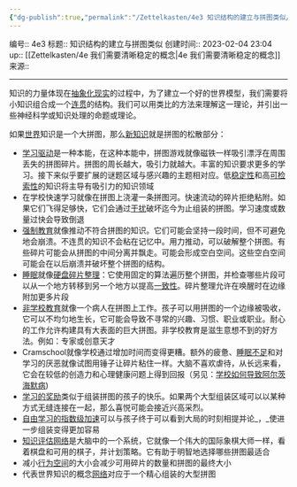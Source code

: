 ```yaml
---
{"dg-publish":true,"permalink":"/Zettelkasten/4e3 知识结构的建立与拼图类似/","dgPassFrontmatter":true}
---
```


编号:: 4e3
标题:: 知识结构的建立与拼图类似
创建时间:: 2023-02-04 23:04
up:: [[Zettelkasten/4e 我们需要清晰稳定的概念\|4e 我们需要清晰稳定的概念]]
来源:: 

---

知识的力量体现在[抽象化现实](https://supermemo.guru/wiki/Abstract_knowledge "Abstract knowledge")的过程中，为了建立一个好的世界模型，我们需要将小知识组合成一个[连贯](https://supermemo.guru/wiki/Coherence "Coherence")的结构。我们可以用类比的方法来理解这一理论，并引出一些神经科学或知识处理的命题或理论。

如果[世界](https://supermemo.guru/wiki/Concept_network "Concept network")知识是一个大拼图，那么[新知识](https://supermemo.guru/wiki/Concept "Concept")就是拼图的松散部分：

-   [学习驱动](https://supermemo.guru/wiki/Learn_drive "Learn drive")是一种本能，在这种本能中，拼图游戏就像磁铁一样吸引漂浮在周围丢失的拼图碎片。拼图的周长越大，吸引力就越大。丰富的知识要求更多的学习。接下来似乎要扩展的谜题区域与感兴趣的主题相对应。低[稳定性](https://supermemo.guru/wiki/Stability "Stability")和高[可检索性](https://supermemo.guru/wiki/Retrievability "Retrievability")的知识将主导有吸引力的知识领域
-   在学校快速学习就像在拼图上浇灌一条拼图河。快速流动的碎片拒绝粘附。如果它们飞得足够快，它们会通过[干扰](https://supermemo.guru/wiki/Interference "Interference")破坏迄今为止组装的拼图。学习速度或数量过快会导致倒退
-   [强制教育](https://supermemo.guru/wiki/Coercion_in_learning "Coercion in learning")就像推动不符合拼图的知识。它们可能会坚持一段时间，但不可避免地会崩溃。不连贯的知识不会粘在记忆中。用力推动，可以破解整个拼图。有些碎片可能会从拼图的中间分离并飘走。可能会形成空白空间。这些空白空间可能会在以后崩溃并破坏整个拼图的结构。
-   [睡眠](https://supermemo.guru/wiki/Science_of_sleep "Science of sleep")就像[硬盘碎片整理](https://supermemo.guru/wiki/Memory_optimization_in_sleep "Memory optimization in sleep")：它使用固定的算法遍历整个拼图，并检查哪些片段可以从一个地方转移到另一个地方以提高[一致性](https://supermemo.guru/wiki/Coherence "Coherence")。碎片整理允许在唤醒时在边缘附加更多片段
-   [非学校教育](https://supermemo.guru/wiki/Unschooling "Unschooling")就像一个病人在拼图上工作。孩子可以用拼图的一个边缘被吸收，它可以不均匀地生长，它可能会导致不寻常的兴趣、习惯、职业或职业。耐心的工作允许构建具有大表面的巨大拼图。非学校教育是滋生意想不到的好方法。例如：专家或创意天才
-   Cramschool就像学校通过增加时间而变得更糟。额外的疲惫、[睡眠不足](https://supermemo.guru/wiki/Sleep_deprivation "Sleep deprivation")和对学习的厌恶就像试图用锤子让碎片粘住一样。大脑不喜欢虐待，从长远来看，它会在较低的创造力和心理健康问题上得到回报（另见：[学校如何导致阿尔茨海默病](https://supermemo.guru/wiki/How_schools_can_contribute_to_Alzheimer%27s_disease "How schools can contribute to Alzheimer's disease"))
-   [学习的奖励](https://supermemo.guru/wiki/Pleasure_of_learning "Pleasure of learning")类似于组装拼图的孩子的快乐。如果两个大型组装区域可以以某种方式无缝连接在一起，那么喜悦可能会接近兴高采烈。
-   [自由学习的指数级加速](https://supermemo.guru/wiki/Exponential_acceleration_in_free_learning "Exponential acceleration in free learning")可以与孩子终于可以看到大局的时刻相提并论_，_使进一步组装变得更加容易
-   [知识评估网络](https://supermemo.guru/wiki/Knowledge_valuation_network "Knowledge valuation network")是大脑中的一个系统，它就像一个伟大的国际象棋大师一样，看着棋盘和可用的棋子，并计划策略。它有助于明智地选择哪些拼图最适合
-   减小[行为空间](https://supermemo.guru/wiki/Behavioral_space "Behavioral space")的大小会减少可用碎片的数量和拼图的最终大小
-   代表世界知识的概念[网络](https://supermemo.guru/wiki/Concept_network "Concept network")对应于一个精心组装的大型拼图
